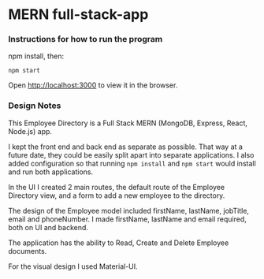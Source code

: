 # MERN full-stack-app


### Instructions for how to run the program

npm install, then:

`npm start`

Open [http://localhost:3000](http://localhost:3000) to view it in the browser.

### Design Notes

This Employee Directory is a Full Stack MERN (MongoDB, Express, React, Node.js) app.

I kept the front end and back end as separate as possible. That way at a future date, they could be easily split apart into separate applications. I also added configuration so that running `npm install` and `npm start` would install and run both applications.

In the UI I created 2 main routes, the default route of the Employee Directory view, and a form to add a new employee to the directory.

The design of the Employee model included firstName, lastName, jobTitle, email and phoneNumber. I made firstName, lastName and email required, both on UI and backend.

The application has the ability to Read, Create and Delete Employee documents.

For the visual design I used Material-UI.
 
